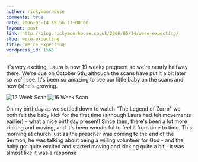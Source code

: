 ```yaml
---
author: rickymoorhouse
comments: true
date: 2006-05-14 19:56:17+00:00
layout: post
link: http://blog.rickymoorhouse.co.uk/2006/05/14/were-expecting/
slug: were-expecting
title: We're Expecting!
wordpress_id: 1566
---
```


It's very exciting, Laura is now 19 weeks pregnent so we're nearly halfway there. We're due on October 6th, although the scans have put it a bit later so we'll see. It's been so amazing to see our little baby on the scans and how (s)he's growing. 





![12 Week Scan](http://www.samespirit.net/ricky/images/12week.jpg) 
![16 Week Scan](http://www.samespirit.net/ricky/images/16week.jpg)






On my birthday as we settled down to watch "The Legend of Zorro" we both felt the baby kick for the first time (although Laura had felt movements earlier) - what a nice birthday present! Since then, there's been a lot more kicking and moving, and it's been wonderful to feel it from time to time. This morning at church just as the preacher was coming to the end of the Sermon, he was talking about being a willing volunteer for God - and the baby got quite excited and started moving and kicking quite a bit - it was almost like it was a response
